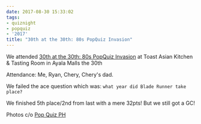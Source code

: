 ```yaml
---
date: 2017-08-30 15:33:02
tags:
- quiznight
- popquiz
- '2017'
title: "30th at the 30th: 80s PopQuiz Invasion"
---
```


We attended [30th at the 30th: 80s PopQuiz Invasion](https://www.facebook.com/events/1391288754240023/) at Toast Asian Kitchen & Tasting Room in Ayala Malls the 30th

Attendance: Me, Ryan, Chery, Chery's dad.

We failed the ace question which was: `what year did Blade Runner take place?`

We finished 5th place/2nd from last with a mere 32pts! But we still got a GC!

Photos c/o [Pop Quiz PH](https://www.facebook.com/media/set/?set=a.703441459854272&type=3)